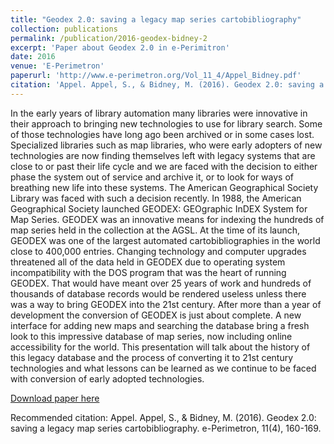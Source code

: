 ```yaml
---
title: "Geodex 2.0: saving a legacy map series cartobibliography"
collection: publications
permalink: /publication/2016-geodex-bidney-2
excerpt: 'Paper about Geodex 2.0 in e-Perimitron'
date: 2016
venue: 'E-Perimetron'
paperurl: 'http://www.e-perimetron.org/Vol_11_4/Appel_Bidney.pdf'
citation: 'Appel. Appel, S., & Bidney, M. (2016). Geodex 2.0: saving a legacy map series cartobibliography. e-Perimetron, 11(4), 160-169.'
---
```

In the early years of library automation many libraries were innovative in their approach to bringing new technologies to use for library search.
Some of those technologies have long ago been archived or in some cases lost.
Specialized libraries such as map libraries, 
who were early adopters of new technologies are now finding themselves left with legacy systems that are close to or past their life cycle and we are faced with the decision to either phase the system out of service and archive it, 
or to look for ways of breathing new life into these systems. 
The American Geographical Society Library was faced with such a decision recently.
In 1988, the American Geographical Society launched GEODEX: GEOgraphic InDEX System for Map Series.
GEODEX was an innovative means for indexing the hundreds of map series held in the collection at the AGSL.
At the time of its launch, GEODEX was one of the largest automated cartobibliographies in the world close to 400,000 entries.
Changing technology and computer upgrades threatened all of the data held in GEODEX due to operating system incompatibility with the DOS program that was the heart of running GEODEX.
That would have meant over 25 years of work and hundreds of thousands of database records would be rendered useless unless there was a way to bring GEODEX into the 21st century.
After more than a year of development the conversion of GEODEX is just about complete.
A new interface for adding new maps and searching the database bring a fresh look to this impressive database of map series, 
now including online accessibility for the world. 
This presentation will talk about the history of this legacy database and the process of converting it to 21st century technologies
and what lessons can be learned as we continue to be faced with conversion of early adopted technologies.

[Download paper here](http://www.e-perimetron.org/Vol_11_4/Appel_Bidney.pdf)

Recommended citation: Appel. Appel, S., & Bidney, M. (2016). Geodex 2.0: saving a legacy map series cartobibliography. e-Perimetron, 11(4), 160-169.
